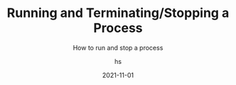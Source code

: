 ---
date: 2021-11-01
title: Running and Terminating/Stopping a Process
technologies: []
topics: [interface,tricks,running]
author: hs
subtitle: How to run and stop a process
thumbnail: ./thumbnail.png 
cardThumbnail: ./card.png 
shortVideo:
  poster: ./tip.png 
  url: https://youtu.be/BvqnP2RZjOM
seealso:
   - title: IntelliJ IDEA Help - Run Applications
     href: https://www.jetbrains.com/help/idea/running-applications.html
   - title: IntelliJ IDEA Help - Stop and Pause Applications
     href: https://www.jetbrains.com/help/idea/running-applications.html#stop-pause
leadin: | 
  You can run a process with **⌃R** (macOS), or **Shift+F10** (Windows/Linux). To stop a process, you can use **⌘F2** on macOS, or **Ctrl+F2** on Windows/Linux.


---